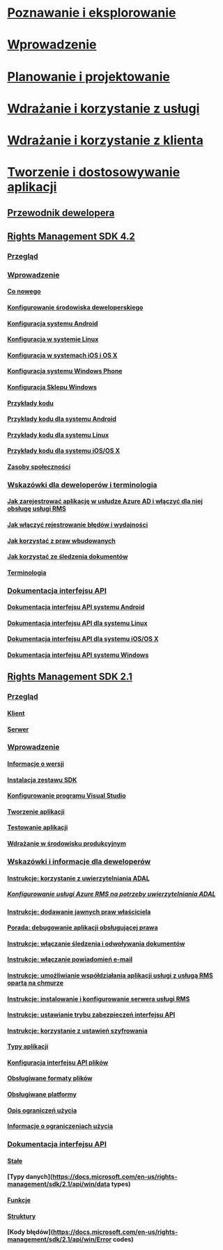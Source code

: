 # [Poznawanie i eksplorowanie](/rights-management/understand-explore/azure-rights-management)
# [Wprowadzenie](/rights-management/get-started/requirements-azure-rms)
# [Planowanie i projektowanie](/rights-management/plan-design/deployment-roadmap)
# [Wdrażanie i korzystanie z usługi](/rights-management/deploy-use/activate-service)
# [Wdrażanie i korzystanie z klienta](/rights-management/rms-client/use-client)
# [Tworzenie i dostosowywanie aplikacji](developers-guide.md)
## [Przewodnik dewelopera](developers-guide.md)
## [Rights Management SDK 4.2](active-directory-rights-management-services-multi-platform-thin-client-sdk-portal.md)
### [Przegląd](overview.md)
### [Wprowadzenie](get-started.md)
#### [Co nowego](release-notes.md)
#### [Konfigurowanie środowiska deweloperskiego](setup-Developer-environment.md)
#### [Konfiguracja systemu Android](android-sdk.md)
#### [Konfiguracja w systemie Linux](linux-setup.md)
#### [Konfiguracja w systemach iOS i OS X](ios-sdk.md)
#### [Konfiguracja systemu Windows Phone](windows-phone-apps.md)
#### [Konfiguracja Sklepu Windows](winrt-sdk.md)
#### [Przykłady kodu](code-examples.md)
#### [Przykłady kodu dla systemu Android](android-code.md)
#### [Przykłady kodu dla systemu Linux](linux-c-code-examples.md)
#### [Przykłady kodu dla systemu iOS/OS X](ios-os-x-code-examples.md)
#### [Zasoby społeczności](community-resources.md)
### [Wskazówki dla deweloperów i terminologia](core-concepts.md)
#### [Jak zarejestrować aplikację w usłudze Azure AD i włączyć dla niej obsługę usługi RMS](authentication-integration.md)
#### [Jak włączyć rejestrowanie błędów i wydajności](enabling-logging.md)
#### [Jak korzystać z praw wbudowanych](built-in-rights-usage-restriction-reference.md)
#### [Jak korzystać ze śledzenia dokumentów](how-to-use-document-tracking.md)
#### [Terminologia](terms.md)
### [Dokumentacja interfejsu API](api-reference-4-2.md)
#### [Dokumentacja interfejsu API systemu Android](android-namespaces.md)
#### [Dokumentacja interfejsu API dla systemu Linux](linux-c-api-reference.md)
#### [Dokumentacja interfejsu API dla systemu iOS/OS X](/rights-management/sdk/4.2/api/iOS/iOS)
#### [Dokumentacja interfejsu API systemu Windows](/rights-management/sdk/4.2/api/winrt/Microsoft.RightsManagement)
## [Rights Management SDK 2.1](microsoft-information-protection-and-control-client-portal.md)
### [Przegląd](ad-rms-overview.md)
#### [Klient](ad-rms-client.md)
#### [Serwer](ad-rms-server.md)
### [Wprowadzenie](getting-started-with-ad-rms-2-0.md)
#### [Informacje o wersji](release-notes-rtm.md)
#### [Instalacja zestawu SDK](install-the-rms-sdk.md)
#### [Konfigurowanie programu Visual Studio](how-to-configure-a-visual-studio-project-to-use-the-ad-rms-sdk-2-0.md)
#### [Tworzenie aplikacji](developing-your-application.md)
#### [Testowanie aplikacji](how-to-set-up-your-test-environment.md)
#### [Wdrażanie w środowisku produkcyjnym](deploying-your-application.md)
### [Wskazówki i informacje dla deweloperów](Developer-notes.md)
#### [Instrukcje: korzystanie z uwierzytelniania ADAL](how-to-use-adal-authentication.md)
##### [Konfigurowanie usługi Azure RMS na potrzeby uwierzytelniania ADAL](adal-auth.md)
#### [Instrukcje: dodawanie jawnych praw właściciela](add-explicit-owner-rights.md)
#### [Porada: debugowanie aplikacji obsługującej prawa](debugging-applications-that-use-ad-rms.md)
#### [Instrukcje: włączanie śledzenia i odwoływania dokumentów](tracking-content.md)
#### [Instrukcje: włączanie powiadomień e-mail](how-to-enable-email-notification.md)
#### [Instrukcje: umożliwianie współdziałania aplikacji usługi z usługą RMS opartą na chmurze](how-to-use-file-api-with-aadrm-cloud.md)
#### [Instrukcje: instalowanie i konfigurowanie serwera usługi RMS](how-to-install-and-configure-an-rms-server.md)
#### [Instrukcje: ustawianie trybu zabezpieczeń interfejsu API](setting-the-api-security-mode-api-mode.md)
#### [Instrukcje: korzystanie z ustawień szyfrowania](working-with-encryption.md)
#### [Typy aplikacji](application-types.md)
#### [Konfiguracja interfejsu API plików](file-api-configuration.md)
#### [Obsługiwane formaty plików](supported-file-formats.md)
#### [Obsługiwane platformy](supported-platforms.md)
#### [Opis ograniczeń użycia](understanding-usage-restrictions.md)
#### [Informacje o ograniczeniach użycia](usage-restriction-reference.md)
### [Dokumentacja interfejsu API](api-reference-2-1.md)
#### [Stałe](https://docs.microsoft.com/en-us/rights-management/sdk/2.1/api/win/constants)
#### [Typy danych](https://docs.microsoft.com/en-us/rights-management/sdk/2.1/api/win/data types)
#### [Funkcje](https://docs.microsoft.com/en-us/rights-management/sdk/2.1/api/win/functions)
#### [Struktury](https://docs.microsoft.com/en-us/rights-management/sdk/2.1/api/win/structures)
#### [Kody błędów](https://docs.microsoft.com/en-us/rights-management/sdk/2.1/api/win/Error codes)


<!--HONumber=Jun16_HO4-->


